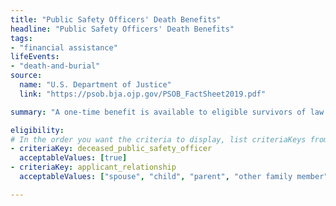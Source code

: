 ```yaml
---
title: "Public Safety Officers' Death Benefits"
headline: "Public Safety Officers' Death Benefits"
tags: 
- "financial assistance"
lifeEvents: 
- "death-and-burial"
source:
  name: "U.S. Department of Justice"
  link: "https://psob.bja.ojp.gov/PSOB_FactSheet2019.pdf"

summary: "A one-time benefit is available to eligible survivors of law enforcement officers, firefighters, and other first responders whose deaths were the direct result of an injury sustained in the line of duty on or after September 29, 1976."

eligibility:
# In the order you want the criteria to display, list criteriaKeys from the csv here, each followed by a comma-separated list of which values indicate eligibility for that criteria. Wrap individual values in quotes if they have inner commas.
- criteriaKey: deceased_public_safety_officer
  acceptableValues: [true]
- criteriaKey: applicant_relationship
  acceptableValues: ["spouse", "child", "parent", "other family member"]

---
```

